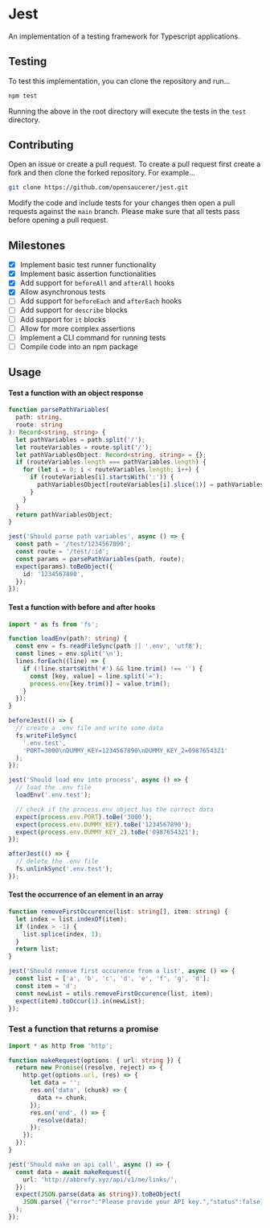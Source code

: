 # Jest

An implementation of a testing framework for Typescript applications.

## Testing

To test this implementation, you can clone the repository and run...

```bash
npm test
```

Running the above in the root directory will execute the tests in the `test` directory.

## Contributing

Open an issue or create a pull request.
To create a pull request first create a fork and then clone the forked repository. For example...

```bash
git clone https://github.com/opensaucerer/jest.git
```

Modify the code and include tests for your changes then open a pull requests against the `main` branch. Please make sure that all tests pass before opening a pull request.

## Milestones

- [x] Implement basic test runner functionality
- [x] Implement basic assertion functionalities
- [x] Add support for `beforeAll` and `afterAll` hooks
- [x] Allow asynchronous tests
- [ ] Add support for `beforeEach` and `afterEach` hooks
- [ ] Add support for `describe` blocks
- [ ] Add support for `it` blocks
- [ ] Allow for more complex assertions
- [ ] Implement a CLI command for running tests
- [ ] Compile code into an npm package

## Usage

#### Test a function with an object response

```ts
function parsePathVariables(
  path: string,
  route: string
): Record<string, string> {
  let pathVariables = path.split('/');
  let routeVariables = route.split('/');
  let pathVariablesObject: Record<string, string> = {};
  if (routeVariables.length === pathVariables.length) {
    for (let i = 0; i < routeVariables.length; i++) {
      if (routeVariables[i].startsWith(':')) {
        pathVariablesObject[routeVariables[i].slice(1)] = pathVariables[i];
      }
    }
  }
  return pathVariablesObject;
}

jest('Should parse path variables', async () => {
  const path = '/test/1234567890';
  const route = '/test/:id';
  const params = parsePathVariables(path, route);
  expect(params).toBeObject({
    id: '1234567890',
  });
});
```

#### Test a function with before and after hooks

```ts
import * as fs from 'fs';

function loadEnv(path?: string) {
  const env = fs.readFileSync(path || '.env', 'utf8');
  const lines = env.split('\n');
  lines.forEach((line) => {
    if (!line.startsWith('#') && line.trim() !== '') {
      const [key, value] = line.split('=');
      process.env[key.trim()] = value.trim();
    }
  });
}

beforeJest(() => {
  // create a .env file and write some data
  fs.writeFileSync(
    '.env.test',
    'PORT=3000\nDUMMY_KEY=1234567890\nDUMMY_KEY_2=0987654321'
  );
});

jest('Should load env into process', async () => {
  // load the .env file
  loadEnv('.env.test');

  // check if the process.env object has the correct data
  expect(process.env.PORT).toBe('3000');
  expect(process.env.DUMMY_KEY).toBe('1234567890');
  expect(process.env.DUMMY_KEY_2).toBe('0987654321');
});

afterJest(() => {
  // delete the .env file
  fs.unlinkSync('.env.test');
});
```

#### Test the occurrence of an element in an array

```ts
function removeFirstOccurence(list: string[], item: string) {
  let index = list.indexOf(item);
  if (index > -1) {
    list.splice(index, 1);
  }
  return list;
}

jest('Should remove first occurence from a list', async () => {
  const list = ['a', 'b', 'c', 'd', 'e', 'f', 'g', 'd'];
  const item = 'd';
  const newList = utils.removeFirstOccurence(list, item);
  expect(item).toOccur(1).in(newList);
});
```

### Test a function that returns a promise

```ts
import * as http from 'http';

function makeRequest(options: { url: string }) {
  return new Promise((resolve, reject) => {
    http.get(options.url, (res) => {
      let data = '';
      res.on('data', (chunk) => {
        data += chunk;
      });
      res.on('end', () => {
        resolve(data);
      });
    });
  });
}

jest('Should make an api call', async () => {
  const data = await makeRequest({
    url: 'http://abbrefy.xyz/api/v1/me/links/',
  });
  expect(JSON.parse(data as string)).toBeObject(
    JSON.parse(`{"error":"Please provide your API key.","status":false}`)
  );
});
```
